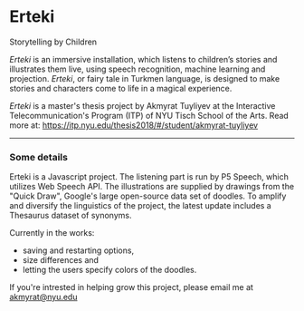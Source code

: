 # Erteki
Storytelling by Children

*Erteki* is an immersive installation, which listens to children’s stories and illustrates them live, using speech recognition, machine learning and projection. *Erteki*, or fairy tale in Turkmen language, is designed to make stories and characters come to life in a magical experience. 

*Erteki* is a master's thesis project by Akmyrat Tuyliyev at the Interactive Telecommunication's Program (ITP) of NYU Tisch School of the Arts. Read more at:
https://itp.nyu.edu/thesis2018/#/student/akmyrat-tuyliyev


____________________________________________________________

### Some details

Erteki is a Javascript project. The listening part is run by P5 Speech, which utilizes Web Speech API. The illustrations are supplied by drawings from the "Quick Draw", Google's large open-source data set of doodles. To amplify and diversify the linguistics of the project, the latest update includes a Thesaurus dataset of synonyms. 

Currently in the works: 
- saving and restarting options, 
- size differences and
- letting the users specify colors of the doodles. 

If you're intrested in helping grow this project, please email me at akmyrat@nyu.edu
